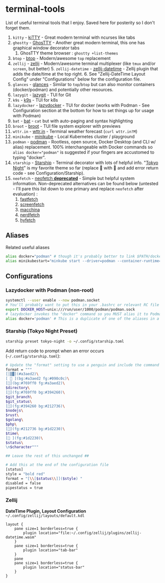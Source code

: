 # terminal-tools
List of useful terminal tools that I enjoy.  Saved here for posterity so I don't forget them.

1.  `kitty` - [kiTTY](https://sw.kovidgoyal.net/kitty/) - Great modern terminal with ncurses like tabs
2.  `ghostty` - [GhosTTY](https://ghostty.org/) - Another great modern terminal, this one has graphical window decorator tabs
    1.  GhosTTY theme browser : `ghostty +list-themes`
3.  `btop` - [btop](https://github.com/aristocratos/btop) - Modern/awesome `top` replacement
4.  `zellij` - [zellij](https://zellij.dev/) - Modern/awesome terminal multiplexer (like `tmux` and/or `screen`, but better)
    5. `zellij-datetime` - [zellij-datetime](https://github.com/h1romas4/zellij-datetime) - Zellij plugin that adds the date/time at the top right.
    6. See "Zellij-DateTime Layout Config" under "Configurations" below for the configuration file.
6.  `glances` - [glances](https://github.com/nicolargo/glances) - Similar to `top`/`btop` but can also monitor containers (docker/podman) and potentially other resources.
7.  `lazygit` - [lazygit](https://github.com/jesseduffield/lazygit) - TUI for Git
8.  `k9s` - [k9s](https://github.com/derailed/k9s) - TUI for k8s
9.  `lazydocker` - [lazydocker](https://github.com/jesseduffield/lazydocker) - TUI for docker (works with Podman - See Configuration section at the bottom for how to set things up for usage with Podman)
10.  `bat` - [bat](https://github.com/sharkdp/bat) - `cat` but with auto-paging and syntax highlighting
11.  `broot` - [broot](https://github.com/Canop/broot) - TUI file system explorer with previews
12.   `wttr.in` - [wttr.in](https://github.com/chubin/wttr.in) - Terminal weather forecast (`curl wttr.in?M`)
13.  `minikube` - [minikube](https://minikube.sigs.k8s.io/docs/) - Local Kubernetes cluster / playground
14.  `podman` - [podman](https://podman.io/) - Rootless, open source, Docker Desktop (and CLI w/ alias) replacement.  100% interchangeable with Docker commands so `alias docker="podman"` is suggested if your fingers are accustomed to typing "docker".
15.  `starship` - [Starship](https://starship.rs/) - Terminal decorator with lots of helpful info.  "[Tokyo Night](https://starship.rs/presets/#tokyo-night)" is my favorite theme so far (replace 🍏 with 🐧 and add error return code - see Configuration/Starship).
16.  `neofetch` - [neofetch **deprecated**](https://github.com/dylanaraps/neofetch) - Simple but helpful system information.  Non-deprecated alternatives can be found below (untested - I'll pare this list down to one primary and replace `neofetch` after evaluation) : 
     1.   [fastfetch](https://github.com/fastfetch-cli/fastfetch)
     2.   [screenfetch](https://github.com/KittyKatt/screenFetch)
     3.   [macchina](https://github.com/Macchina-CLI/macchina)
     4.   [nerdfetch](https://github.com/ThatOneCalculator/NerdFetch)
     5.   [hyfetch](https://github.com/hykilpikonna/hyfetch)

## Aliases
Related useful aliases
```bash
alias docker="podman" # though it's probably better to link $PATH/docker to $PATH/podman
alias minikubestart="minkube start --driver=podman --container-runtime=cri-o"

```

## Configurations
### Lazydocker with Podman (non-root)
```bash
systemctl --user enable --now podman.socket
# You'll probably want to put this in your .bashrc or relevant RC file for your shell
export DOCKER_HOST=unix:///run/user/1000/podman/podman.sock
# lazydocker invokes the "docker" command so you MUST alias it to Podman to work.
alias docker='podman' # This is a duplicate of one of the aliases in a section above - only do it once.
```

### Starship (Tokyo Night Preset)
```bash
starship preset tokyo-night -o ~/.config/starship.toml
```

Add return code to prompt when an error occurs (`~/.config/starship.toml`): 
```bash
# Update the "format" setting to use a penguin and include the command status (replace or modify the first section of the config file to be) :
format = """
[░▒▓](#a3aed2)\
[ 🐧 ](bg:#a3aed2 fg:#090c0c)\
[](bg:#769ff0 fg:#a3aed2)\
$directory\
[](fg:#769ff0 bg:#394260)\
$git_branch\
$git_status\
[](fg:#394260 bg:#212736)\
$nodejs\
$rust\
$golang\
$php\
[](fg:#212736 bg:#1d2230)\
$time\
[ ](fg:#1d2230)\
$status\
\n$character"""

## Leave the rest of this unchanged ##

# Add this at the end of the configuration file
[status]
style = "bold red"
format = "[\\[$status\\]]($style) "
disabled = false
pipestatus = true
```
### Zellij

**DateTime Plugin, Layout Configuration**
`~/.config/zellij/layouts/default.kdl`
```
layout {
    pane size=1 borderless=true {
        plugin location="file:~/.config/zellij/plugins/zellij-datetime.wasm"
    }
    pane size=1 borderless=true {
        plugin location="tab-bar"
    }
    pane
    pane size=1 borderless=true {
        plugin location="status-bar"
    }
}
```

